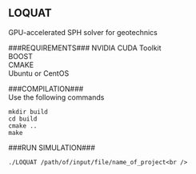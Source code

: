 ## LOQUAT
GPU-accelerated SPH solver for geotechnics

###REQUIREMENTS###
NVIDIA CUDA Toolkit<br />
BOOST<br />
CMAKE<br />
Ubuntu or CentOS<br />

###COMPILATION###<br />
Use the following commands
```
mkdir build
cd build
cmake ..
make
```

###RUN SIMULATION###
```
./LOQUAT /path/of/input/file/name_of_project<br />
```
